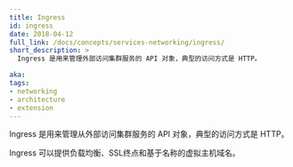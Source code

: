 ```yaml
---
title: Ingress
id: ingress
date: 2018-04-12
full_link: /docs/concepts/services-networking/ingress/
short_description: >
  Ingress 是用来管理外部访问集群服务的 API 对象，典型的访问方式是 HTTP。

aka: 
tags:
- networking
- architecture
- extension
---
```


<!--
---
title: Ingress
id: ingress
date: 2018-04-12
full_link: /docs/concepts/services-networking/ingress/
short_description: >
  An API object that manages external access to the services in a cluster, typically HTTP.

aka: 
tags:
- networking
- architecture
- extension
---
-->

<!--
 An API object that manages external access to the services in a cluster, typically HTTP.
-->

Ingress 是用来管理从外部访问集群服务的 API 对象，典型的访问方式是 HTTP。

<!--more--> 

<!--
Ingress can provide load balancing, SSL termination and name-based virtual hosting.
-->

Ingress 可以提供负载均衡、SSL终点和基于名称的虚拟主机域名。

